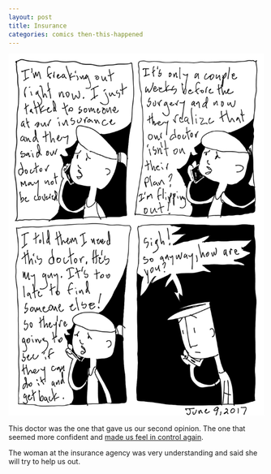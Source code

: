 ```yaml
---
layout: post
title: Insurance
categories: comics then-this-happened
---
```

![insurance](/public/images/june-09-2017-comic.png)

This doctor was the one that gave us our second opinion. The one that seemed more confident and [made us feel in control again](/comics/then-this-happened/2017/05/13/good-day).

The woman at the insurance agency was very understanding and said she will try to help us out.